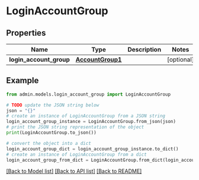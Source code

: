 # LoginAccountGroup


## Properties

Name | Type | Description | Notes
------------ | ------------- | ------------- | -------------
**login_account_group** | [**AccountGroup1**](AccountGroup1.md) |  | [optional] 

## Example

```python
from admin.models.login_account_group import LoginAccountGroup

# TODO update the JSON string below
json = "{}"
# create an instance of LoginAccountGroup from a JSON string
login_account_group_instance = LoginAccountGroup.from_json(json)
# print the JSON string representation of the object
print(LoginAccountGroup.to_json())

# convert the object into a dict
login_account_group_dict = login_account_group_instance.to_dict()
# create an instance of LoginAccountGroup from a dict
login_account_group_from_dict = LoginAccountGroup.from_dict(login_account_group_dict)
```
[[Back to Model list]](../README.md#documentation-for-models) [[Back to API list]](../README.md#documentation-for-api-endpoints) [[Back to README]](../README.md)


